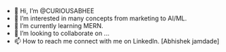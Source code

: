 - 👋 Hi, I’m @CURIOUSABHEE
- 👀 I’m interested in many concepts from marketing to AI/ML.
- 🌱 I’m currently learning MERN.
- 💞️ I’m looking to collaborate on ...
- 📫 How to reach me connect with me on LinkedIn. [Abhishek jamdade]

<!---
CURIOUSABHEE/CURIOUSABHEE is a ✨ special ✨ repository because its `README.md` (this file) appears on your GitHub profile.
You can click the Preview link to take a look at your changes.
--->
